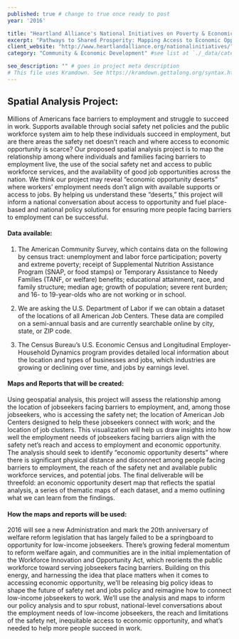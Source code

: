```yaml
---
published: true # change to true once ready to post
year: '2016'

title: "Heartland Alliance's National Initiatives on Poverty & Economic Opportunity" # project title or client name
excerpt: "Pathways to Shared Prosperity: Mapping Access to Economic Opportunity in the United States" # shows on project list page
client_website: "http://www.heartlandalliance.org/nationalinitiatives/"
category: "Community & Economic Development" #see list at `./_data/categories.yml`

seo_description: "" # goes in project meta description
# This file uses Kramdown. See https://kramdown.gettalong.org/syntax.html for syntax
---
```


## Spatial Analysis Project:
Millions of Americans face barriers to employment and struggle to succeed in work. Supports available through social safety net policies and the public workforce system aim to help these individuals succeed in employment, but are there areas the safety net doesn’t reach and where access to economic opportunity is scarce? Our proposed spatial analysis project is to map the relationship among where individuals and families facing barriers to employment live, the use of the social safety net and access to public workforce services, and the availability of good job opportunities across the nation. We think our project may reveal “economic opportunity deserts” where workers’ employment needs don’t align with available supports or access to jobs. By helping us understand these “deserts,” this project will inform a national conversation about access to opportunity and fuel place-based and national policy solutions for ensuring more people facing barriers to employment can be successful.

#### Data available:
1. The American Community Survey, which contains data on the following by census tract: unemployment and labor force participation; poverty and extreme poverty; receipt of Supplemental Nutrition Assistance Program (SNAP, or food stamps) or Temporary Assistance to Needy Families (TANF, or welfare) benefits; educational attainment, race, and family structure; median age; growth of population; severe rent burden; and 16- to 19-year-olds who are not working or in school.

2. We are asking the U.S. Department of Labor if we can obtain a dataset of the locations of all American Job Centers. These data are compiled on a semi-annual basis and are currently searchable online by city, state, or ZIP code.

3. The Census Bureau’s U.S. Economic Census and Longitudinal Employer-Household Dynamics program provides detailed local information about the location and types of businesses and jobs, which industries are growing or declining over time, and jobs by earnings level.

#### Maps and Reports that will be created:
Using geospatial analysis, this project will assess the relationship among the location of jobseekers facing barriers to employment, and, among those jobseekers, who is accessing the safety net; the location of American Job Centers designed to help these jobseekers connect with work; and the location of job clusters. This visualization will help us draw insights into how well the employment needs of jobseekers facing barriers align with the safety net’s reach and access to employment and economic opportunity. The analysis should seek to identify “economic opportunity deserts” where there is significant physical distance and disconnect among people facing barriers to employment, the reach of the safety net and available public workforce services, and potential jobs. The final deliverable will be threefold: an economic opportunity desert map that reflects the spatial analysis, a series of thematic maps of each dataset, and a memo outlining what we can learn from the findings.

#### How the maps and reports will be used:
2016 will see a new Administration and mark the 20th anniversary of welfare reform legislation that has largely failed to be a springboard to opportunity for low-income jobseekers. There’s growing federal momentum to reform welfare again, and communities are in the initial implementation of the Workforce Innovation and Opportunity Act, which reorients the public workforce toward serving jobseekers facing barriers. Building on this energy, and harnessing the idea that place matters when it comes to accessing economic opportunity, we’ll be releasing big policy ideas to shape the future of safety net and jobs policy and reimagine how to connect low-income jobseekers to work. We’ll use the analysis and maps to inform our policy analysis and to spur robust, national-level conversations about the employment needs of low-income jobseekers, the reach and limitations of the safety net, inequitable access to economic opportunity, and what’s needed to help more people succeed in work.
